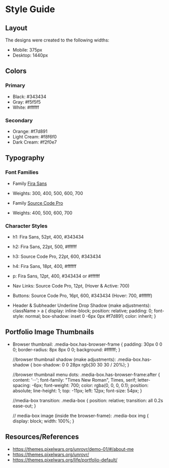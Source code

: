 # Style Guide

## Layout

The designs were created to the following widths:

- Mobile: 375px
- Desktop: 1440px

## Colors

### Primary

- Black: #343434
- Gray: #f5f5f5
- White: #ffffff

### Secondary

- Orange: #f7d891
- Light Cream: #f8f6f0
- Dark Cream: #f2f0e7


## Typography

### Font Families

- Family [Fira Sans](https://fonts.google.com/specimen/Fira+Sans?query=fira)
- Weights: 300, 400, 500, 600, 700

- Family [Source Code Pro](https://fonts.google.com/specimen/Source+Code+Pro?query=source)
- Weights: 400, 500, 600, 700

### Character Styles

- h1: Fira Sans, 52pt, 400, #343434
- h2: Fira Sans, 22pt, 500, #ffffff
- h3: Source Code Pro, 22pt, 600, #343434
- h4: Fira Sans, 18pt, 400, #ffffff
- p: Fira Sans, 12pt, 400, #343434 or #ffffff

- Nav Links: Source Code Pro, 12pt, (Hover & Active: 700)

- Buttons: Source Code Pro, 16pt, 600, #343434 (Hover: 700, #ffffff)

- Header & Subheader Underline Drop Shadow (make adjustments):
   className > a {
      display: inline-block;
      position: relative;
      padding: 0;
      font-style: normal;
      box-shadow: inset 0 -6px 0px #f7d891;
      color: inherit;
   }


## Portfolio Image Thumbnails

- Browser thumbnail:
   .media-box.has-browser-frame {
      padding: 30px 0 0 0;
      border-radius: 8px 8px 0 0;
      background: #ffffff;
   }

   //browser thumbnail shadow (make adjustments):
      .media-box.has-shadow {
         box-shadow: 0 0 28px rgb(30 30 30 / 20%);
      }

   //browser thumbnail menu dots:
      .media-box.has-browser-frame:after {
         content: '···';
         font-family: "Times New Roman", Times, serif;
         letter-spacing: -6px;
         font-weight: 700;
         color: rgba(0, 0, 0, 0.1);
         position: absolute;
         line-height: 1;
         top: -11px;
         left: 12px;
         font-size: 54px;
      }


   //media-box transition:
      .media-box {
         position: relative;
         transition: all 0.2s ease-out;
      }

   // media-box image (inside the browser-frame):
      .media-box img {
         display: block;
         width: 100%;
      }


## Resources/References

- https://themes.pixelwars.org/unrovr/demo-01/#/about-me
- https://themes.pixelwars.org/unrovr/
- https://themes.pixelwars.org/life/portfolio-default/
